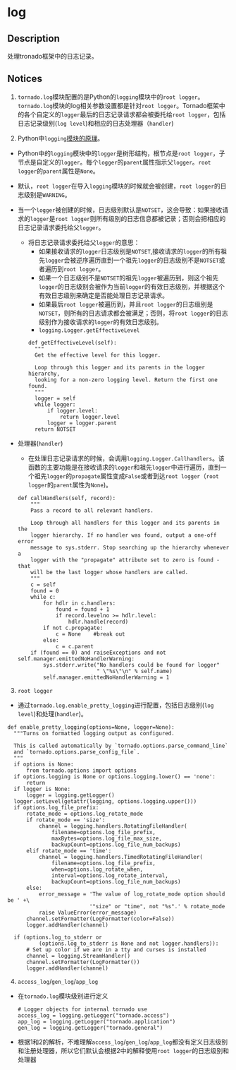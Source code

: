 # log

## Description
处理tronado框架中的日志记录。

 
## Notices
1. `tornado.log`模块配置的是Python的`logging`模块中的`root logger`。`tornado.log`模块的log相关参数设置都是针对`root logger`。Tornado框架中的各个自定义的`logger`最后的日志记录请求都会被委托给`root logger`，包括日志记录级别(`log level`)和相应的日志处理器（`handler`)

2. Python中`logging`[模块的原理](https://docs.python.org/2/library/logging.html#logging.Logger.setLevel)。
  * Python中的`logging`模块中的`logger`是树形结构，根节点是`root logger`，子节点是自定义的`logger`。每个`logger`的`parent`属性指示父`logger`。`root logger`的`parent`属性是`None`。
  * 默认，`root logger`在导入`logging`模块的时候就会被创建，`root logger`的日志级别是`WARNING`。
  * 当一个`logger`被创建的时候，日志级别默认是`NOTSET`，这会导致：如果接收请求的`logger`是`root logger`则所有级别的日志信息都被记录；否则会把相应的日志记录请求委托给父`logger`。
    * 将日志记录请求委托给父`logger`的意思：
      * 如果接收请求的`logger`日志级别是`NOTSET`,接收请求的`logger`的所有祖先`logger`会被逆序遍历直到一个祖先`logger`的日志级别不是`NOTSET`或者遍历到`root logger`。
      * 如果一个日志级别不是`NOTSET`的祖先`logger`被遍历到，则这个祖先`logger`的日志级别会被作为当前`logger`的有效日志级别，并根据这个有效日志级别来确定是否能处理日志记录请求。
      * 如果最后`root logger`被遍历到，并且`root logger`的日志级别是`NOTSET`，则所有的日志请求都会被满足；否则，将`root logger`的日志级别作为接收请求的`logger`的有效日志级别。
      * `logging.Logger.getEffectiveLevel`
      ```
      def getEffectiveLevel(self):
        """
        Get the effective level for this logger.

        Loop through this logger and its parents in the logger hierarchy,
        looking for a non-zero logging level. Return the first one found.
        """
        logger = self
        while logger:
            if logger.level:
                return logger.level
            logger = logger.parent
        return NOTSET
      ```

  * 处理器(`handler`)
    * 在处理日志记录请求的时候，会调用`logging.Logger.Callhandlers`。该函数的主要功能是在接收请求的`logger`和祖先`logger`中进行遍历，直到一个祖先`logger`的`propagate`属性变成`False`或者到达`root logger`（`root logger`的`parent`属性为`None`)。
    ```
    def callHandlers(self, record):
        """
        Pass a record to all relevant handlers.

        Loop through all handlers for this logger and its parents in the
        logger hierarchy. If no handler was found, output a one-off error
        message to sys.stderr. Stop searching up the hierarchy whenever a
        logger with the "propagate" attribute set to zero is found - that
        will be the last logger whose handlers are called.
        """
        c = self
        found = 0
        while c:
            for hdlr in c.handlers:
                found = found + 1
                if record.levelno >= hdlr.level:
                    hdlr.handle(record)
            if not c.propagate:
                c = None    #break out
            else:
                c = c.parent
        if (found == 0) and raiseExceptions and not self.manager.emittedNoHandlerWarning:
            sys.stderr.write("No handlers could be found for logger"
                             " \"%s\"\n" % self.name)
            self.manager.emittedNoHandlerWarning = 1
    ```

3. `root logger`
  * 通过`tornado.log.enable_pretty_logging`进行配置，包括日志级别(`log level`)和处理(`handler`)。
  ```
  def enable_pretty_logging(options=None, logger=None):
    """Turns on formatted logging output as configured.

    This is called automatically by `tornado.options.parse_command_line`
    and `tornado.options.parse_config_file`.
    """
    if options is None:
        from tornado.options import options
    if options.logging is None or options.logging.lower() == 'none':
        return
    if logger is None:
        logger = logging.getLogger()
    logger.setLevel(getattr(logging, options.logging.upper()))
    if options.log_file_prefix:
        rotate_mode = options.log_rotate_mode
        if rotate_mode == 'size':
            channel = logging.handlers.RotatingFileHandler(
                filename=options.log_file_prefix,
                maxBytes=options.log_file_max_size,
                backupCount=options.log_file_num_backups)
        elif rotate_mode == 'time':
            channel = logging.handlers.TimedRotatingFileHandler(
                filename=options.log_file_prefix,
                when=options.log_rotate_when,
                interval=options.log_rotate_interval,
                backupCount=options.log_file_num_backups)
        else:
            error_message = 'The value of log_rotate_mode option should be ' +\
                            '"size" or "time", not "%s".' % rotate_mode
            raise ValueError(error_message)
        channel.setFormatter(LogFormatter(color=False))
        logger.addHandler(channel)

    if (options.log_to_stderr or
            (options.log_to_stderr is None and not logger.handlers)):
        # Set up color if we are in a tty and curses is installed
        channel = logging.StreamHandler()
        channel.setFormatter(LogFormatter())
        logger.addHandler(channel)
  ```

4. `access_log`/`gen_log`/`app_log`
  * 在`tornado.log`模块级别进行定义
    ```
    # Logger objects for internal tornado use
    access_log = logging.getLogger("tornado.access")
    app_log = logging.getLogger("tornado.application")
    gen_log = logging.getLogger("tornado.general")

    ```
  * 根据1和2的解析，不难理解`access_log`/`gen_log`/`app_log`都没有定义日志级别和注册处理器，所以它们默认会根据2中的解释使用`root logger`的日志级别和处理器